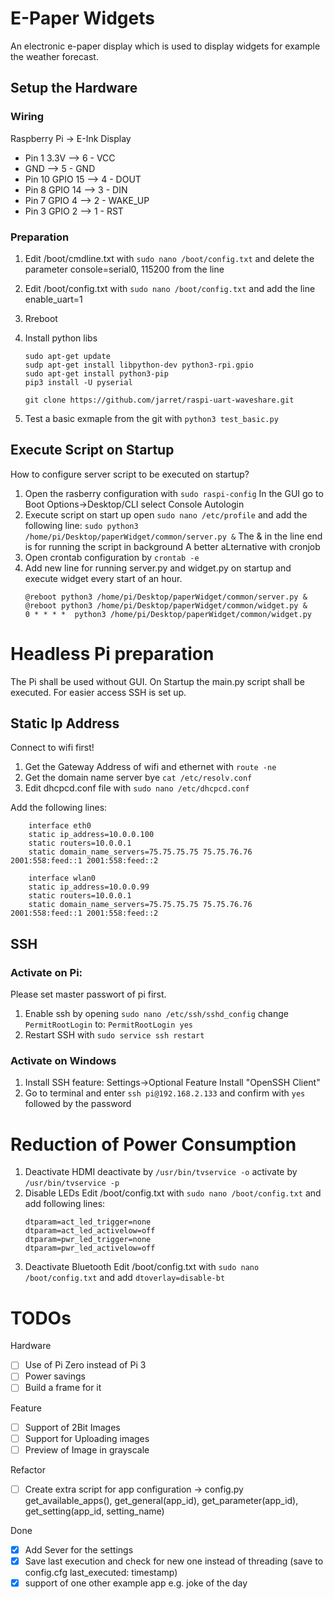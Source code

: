 # E-Paper Widgets
An electronic e-paper display which is used to display widgets for example the weather forecast.

## Setup the Hardware
### Wiring
Raspberry Pi -> E-Ink Display

- Pin 1 3.3V	--> 6 - VCC
- GND		--> 5 - GND
- Pin 10 GPIO 15	--> 4 - DOUT
- Pin 8 GPIO 14	--> 3 - DIN
- Pin 7 GPIO 4	--> 2 - WAKE_UP
- Pin 3 GPIO 2	--> 1 - RST

### Preparation
1. Edit /boot/cmdline.txt with ```sudo nano /boot/config.txt``` and delete the parameter 
console=serial0, 115200 from the line

2. Edit /boot/config.txt with ```sudo nano /boot/config.txt``` and add the line enable_uart=1
   
3. Rreboot

4. Install python libs
   ```
   sudo apt-get update
   sudp apt-get install libpython-dev python3-rpi.gpio
   sudo apt-get install python3-pip
   pip3 install -U pyserial

   git clone https://github.com/jarret/raspi-uart-waveshare.git
   ```
5. Test a basic exmaple from the git with ```python3 test_basic.py```
   
## Execute Script on Startup
How to configure server script to be executed on startup?
1. Open the rasberry configuration with ```sudo raspi-config``` 
   In the GUI go to Boot Options->Desktop/CLI select Console Autologin
2. Execute script on start up
   open ```sudo nano /etc/profile``` and add the following line:
   ```sudo python3 /home/pi/Desktop/paperWidget/common/server.py &```
   The & in the line end is for running the script in background
A better aLternative with cronjob
1. Open crontab configuration by ```crontab -e```
2. Add new line for running server.py and widget.py on startup and execute widget every start of an hour.
   ```
   @reboot python3 /home/pi/Desktop/paperWidget/common/server.py &
   @reboot python3 /home/pi/Desktop/paperWidget/common/widget.py &
   0 * * * *  python3 /home/pi/Desktop/paperWidget/common/widget.py
   ```

# Headless Pi preparation
The Pi shall be used without GUI. On Startup the main.py script shall be executed. For easier access SSH is set up.
## Static Ip Address
Connect to wifi first!
1. Get the Gateway Address of wifi and ethernet with ```route -ne```
2. Get the domain name server bye ```cat /etc/resolv.conf```
3. Edit dhcpcd.conf file with ```sudo nano /etc/dhcpcd.conf```

Add the following lines:
```
    interface eth0
    static ip_address=10.0.0.100
    static routers=10.0.0.1
    static domain_name_servers=75.75.75.75 75.75.76.76 2001:558:feed::1 2001:558:feed::2

    interface wlan0
    static ip_address=10.0.0.99
    static routers=10.0.0.1
    static domain_name_servers=75.75.75.75 75.75.76.76 2001:558:feed::1 2001:558:feed::2
``` 

## SSH
### Activate on Pi:
Please set master passwort of pi first.
1. Enable ssh by opening ```sudo nano /etc/ssh/sshd_config``` change
```PermitRootLogin``` to: ```PermitRootLogin yes```
2. Restart SSH with ```sudo service ssh restart```

### Activate on Windows
1. Install SSH feature: 
   Settings->Optional Feature Install "OpenSSH Client"
2. Go to terminal and enter ```ssh pi@192.168.2.133``` and confirm with ```yes``` followed by the password

# Reduction of Power Consumption
1. Deactivate HDMI
   deactivate by ```/usr/bin/tvservice -o```
   activate by ```/usr/bin/tvservice -p```
2. Disable LEDs
   Edit /boot/config.txt with ```sudo nano /boot/config.txt``` and add following lines:
    ```
    dtparam=act_led_trigger=none
    dtparam=act_led_activelow=off
    dtparam=pwr_led_trigger=none
    dtparam=pwr_led_activelow=off
    ```
3. Deactivate Bluetooth 
   Edit /boot/config.txt with ```sudo nano /boot/config.txt``` and add ```dtoverlay=disable-bt```

# TODOs
Hardware
- [ ] Use of Pi Zero instead of Pi 3
- [ ] Power savings
- [ ] Build a frame for it

Feature
- [ ] Support of 2Bit Images
- [ ] Support for Uploading images
- [ ] Preview of Image in grayscale

Refactor
- [ ] Create extra script for app configuration -> config.py get_available_apps(), get_general(app_id), get_parameter(app_id), get_setting(app_id, setting_name)

Done
- [x] Add Sever for the settings
- [x] Save last execution and check for new one instead of threading (save to config.cfg last_executed: timestamp)
- [x] support of one other example app e.g. joke of the day
